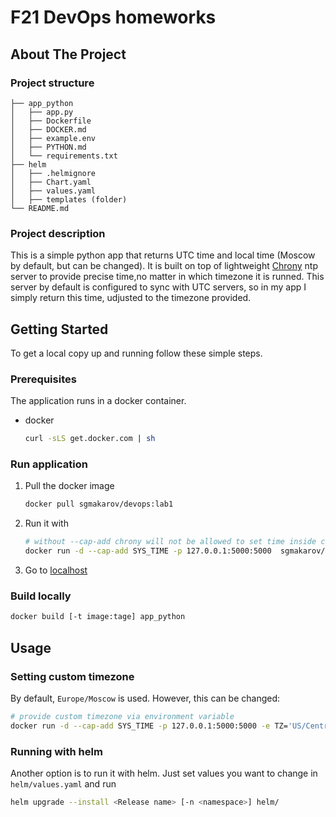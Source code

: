 
# F21 DevOps homeworks

## About The Project

### Project structure

```
├── app_python
│   ├── app.py
│   ├── Dockerfile
│   ├── DOCKER.md
│   ├── example.env
│   ├── PYTHON.md
│   └── requirements.txt
├── helm
│   ├── .helmignore
│   ├── Chart.yaml
│   ├── values.yaml
│   ├── templates (folder)
└── README.md
```

### Project description

This is a simple python app that returns UTC time and local time
(Moscow by default, but can be changed).
It is built on top of lightweight [Chrony](https://git.tuxfamily.org/chrony/chrony.git/tree/)
ntp server to provide precise time,no matter in which timezone it is runned.
This server by default is configured to sync with UTC servers, so in my app
I simply return this time, udjusted to the timezone provided.

## Getting Started

To get a local copy up and running follow these simple steps.

### Prerequisites

The application runs in a docker container.

* docker

    ```sh
    curl -sLS get.docker.com | sh
    ```

### Run application

1. Pull the docker image

   ```sh
   docker pull sgmakarov/devops:lab1
   ```

1. Run it with

   ```sh
   # without --cap-add chrony will not be allowed to set time inside container
   docker run -d --cap-add SYS_TIME -p 127.0.0.1:5000:5000  sgmakarov/devops:lab1
   ```

1. Go to [localhost](http://localhost:5000/)

### Build locally

```sh
docker build [-t image:tage] app_python
```

## Usage

### Setting custom timezone

By default, `Europe/Moscow` is used. However, this can be changed:

```sh
# provide custom timezone via environment variable
docker run -d --cap-add SYS_TIME -p 127.0.0.1:5000:5000 -e TZ='US/Central' sgmakarov/devops:lab1
```
### Running with helm

Another option is to run it with helm. Just set values you want to change in `helm/values.yaml` and run
```sh
helm upgrade --install <Release name> [-n <namespace>] helm/
```